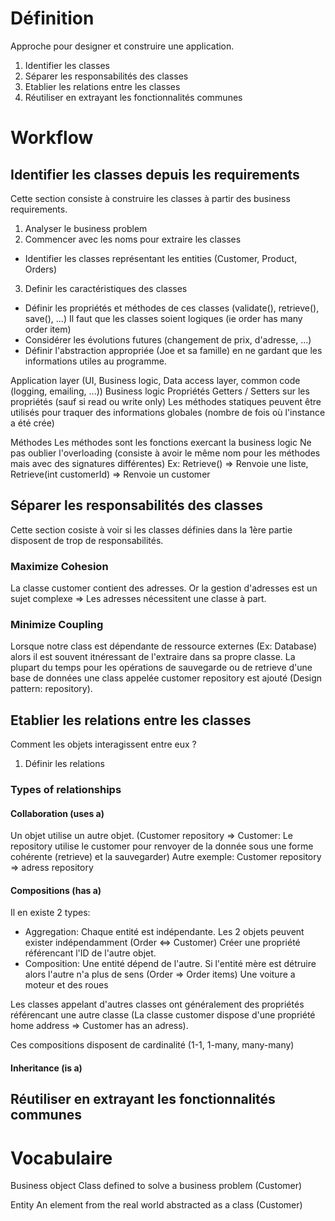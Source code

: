 # Définition
Approche pour designer et construire une application.

1. Identifier les classes
2. Séparer les responsabilités des classes
3. Etablier les relations entre les classes
4. Réutiliser en extrayant les fonctionnalités communes

# Workflow
## Identifier les classes depuis les requirements
Cette section consiste à construire les classes à partir des business requirements.

1. Analyser le business problem
2. Commencer avec les noms pour extraire les classes
- Identifier les classes représentant les entities (Customer, Product, Orders)
3. Definir les caractéristiques des classes
- Définir les propriétés et méthodes de ces classes (validate(), retrieve(), save(), ...)
Il faut que les classes soient logiques (ie order has many order item)
- Considérer les évolutions futures (changement de prix, d'adresse, ...)
- Définir l'abstraction appropriée (Joe et sa famille) en ne gardant que les informations utiles au programme.

Application layer (UI, Business logic, Data access layer, common code (logging, emailing, ...))
Business logic
Propriétés
Getters / Setters sur les propriétés (sauf si read ou write only)
Les méthodes statiques peuvent être utilisés pour traquer des informations globales (nombre de fois où l'instance a été crée) 

Méthodes
Les méthodes sont les fonctions exercant la business logic
Ne pas oublier l'overloading (consiste à avoir le même nom pour les méthodes mais avec des signatures différentes)
Ex: Retrieve() => Renvoie une liste, Retrieve(int customerId) => Renvoie un customer

## Séparer les responsabilités des classes
Cette section cosiste à voir si les classes définies dans la 1ère partie disposent de trop de responsabilités. 
### Maximize Cohesion
La classe customer contient des adresses. Or la gestion d'adresses est un sujet complexe => Les adresses nécessitent une classe à part.
### Minimize Coupling
Lorsque notre class est dépendante de ressource externes (Ex: Database) alors il est souvent itnéressant de l'extraire dans sa propre classe.
La plupart du temps pour les opérations de sauvegarde ou de retrieve d'une base de données une class appelée customer repository est ajouté (Design pattern: repository).

## Etablier les relations entre les classes
Comment les objets interagissent entre eux ?
1. Définir  les relations

### Types of relationships
#### Collaboration (uses a)
Un objet utilise un autre objet. (Customer repository => Customer: Le repository utilise le customer pour renvoyer de la donnée sous une forme cohérente (retrieve) et la sauvegarder)
Autre exemple: Customer repository => adress repository

#### Compositions (has a)
Il en existe 2 types:
- Aggregation: Chaque entité est indépendante. Les 2 objets peuvent exister indépendamment (Order <=> Customer)
Créer une propriété référencant l'ID de l'autre objet.
- Composition: Une entité dépend de l'autre. Si l'entité mère est détruire alors l'autre n'a plus de sens (Order => Order items)
Une voiture a moteur et des roues

Les classes appelant d'autres classes ont généralement des propriétés référencant une autre classe (La classe customer dispose d'une propriété home address => Customer has an adress).

Ces compositions disposent de cardinalité (1-1, 1-many, many-many)

#### Inheritance (is a)


## Réutiliser en extrayant les fonctionnalités communes

# Vocabulaire
Business object 
Class defined to solve a business problem (Customer)

Entity
An element from the real world abstracted as a class (Customer)
